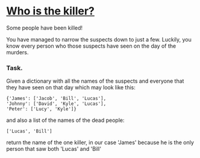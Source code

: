 # [Who is the killer?](https://www.codewars.com/kata/5f709c8fb0d88300292a7a9d) #

Some people have been killed!

You have managed to narrow the suspects down to just a few. Luckily, you know every person who those suspects have seen on the day of the murders.

### Task. ###

Given a dictionary with all the names of the suspects and everyone that they have seen on that day which may look like this:

    {'James': ['Jacob', 'Bill', 'Lucas'],
    'Johnny': ['David', 'Kyle', 'Lucas'],
    'Peter': ['Lucy', 'Kyle']}

and also a list of the names of the dead people:

    ['Lucas', 'Bill']

return the name of the one killer, in our case 'James' because he is the only person that saw both 'Lucas' and 'Bill'
